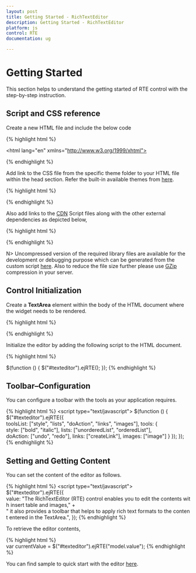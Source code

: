 ```yaml
---
layout: post
title: Getting Started - RichTextEditor
description: Getting Started - RichTextEditor
platform: js
control: RTE
documentation: ug

---
```

# Getting Started

This section helps to understand the getting started of RTE control with the step-by-step instruction.

## Script and CSS reference

Create a new HTML file and include the below code

{% highlight html %}
<!DOCTYPE html>
<html lang="en" xmlns="http://www.w3.org/1999/xhtml">
<head>
<meta charset="utf-8" />
<title></title>
</head>
<body>

</body>
</html>
{% endhighlight %}

Add link to the CSS file from the specific theme folder to your HTML file within the head section. Refer the built-in available themes from [here](http://helpjs.syncfusion.com/js/theming-in-essential-javascript-components# ""). 

{% highlight html %}
<head>
<meta charset="utf-8" />
<title>Getting Started - RichTextEditor</title>
<link href="http://cdn.syncfusion.com/{{ site.releaseversion }}/js/web/flat-azure/ej.web.all.min.css" rel="stylesheet" />
</head>
{% endhighlight %}

Also add links to the [CDN](http://helpjs.syncfusion.com/js/cdn#) Script files along with the other external dependencies as depicted below,

{% highlight html %}
<head>
<meta charset="utf-8" />
<title>Getting Started - RichTextEditor</title>
<link href="http://cdn.syncfusion.com/{{ site.releaseversion }}/js/web/flat-azure/ej.web.all.min.css" rel="stylesheet" />
<script src="http://cdn.syncfusion.com/js/assets/external/jquery-1.10.2.min.js"></script>
<script src="http://cdn.syncfusion.com/js/assets/external/jquery.easing.1.3.min.js"></script>
<script src="http://cdn.syncfusion.com/js/assets/external/jquery.globalize.min.js"></script>
<script src="http://cdn.syncfusion.com/js/assets/external/jsrender.min.js"></script>
<script src="http://cdn.syncfusion.com/{{ site.releaseversion }}/js/web/ej.web.all.min.js"></script>
</head>
{% endhighlight %}

N> Uncompressed version of the required library files are available for the development or debugging purpose which can be generated from the custom script [here](http://csg.syncfusion.com/#). Also to reduce the file size further please use [GZip](https://developers.google.com/web/fundamentals/performance/optimizing-content-efficiency/optimize-encoding-and-transfer?hl=en#text-compression-with-gzip) compression in your server.

## Control Initialization

Create a **TextArea** element within the body of the HTML document where the widget needs to be rendered.

{% highlight html %}
<body>
<textarea id="texteditor"></textarea>
</body>
{% endhighlight %}

Initialize the editor by adding the following script to the HTML document.

{% highlight html %}
<body>
<textarea id="texteditor"></textarea>
<script type="text/javascript">
$(function () {
$("#texteditor").ejRTE();
});
</script>
</body>
{% endhighlight %}

## Toolbar–Configuration

You can configure a toolbar with the tools as your application requires.

{% highlight html %}
<script type="text/javascript">
$(function () { 
$("#texteditor").ejRTE({
toolsList: ["style", "lists", "doAction", "links", "images"],
tools: {
style: ["bold", "italic"],
lists: ["unorderedList", "orderedList"],
doAction: ["undo", "redo"],
links: ["createLink"],
images: ["image"]
}
});
});
</script>
{% endhighlight %}

## Setting and Getting Content

You can set the content of the editor as follows.

{% highlight html %}
<script type="text/javascript">
$("#texteditor").ejRTE({
value: "The RichTextEditor (RTE) control enables you to edit the contents with insert table and images," +
" it also provides a toolbar that helps to apply rich text formats to the content entered in the TextArea.",
});
</script>
{% endhighlight %}

To retrieve the editor contents,

{% highlight html %}
var currentValue = $("#texteditor").ejRTE("model.value");
{% endhighlight %}

You can find sample to quick start with the editor [here](http://jsplayground.syncfusion.com/Sync_nenmojvz#).

